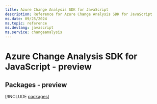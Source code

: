 ```yaml
---
title: Azure Change Analysis SDK for JavaScript
description: Reference for Azure Change Analysis SDK for JavaScript
ms.date: 09/25/2024
ms.topic: reference
ms.devlang: javascript
ms.service: changeanalysis
---
```

# Azure Change Analysis SDK for JavaScript - preview
## Packages - preview
[!INCLUDE [packages](change-analysis-index.md)]